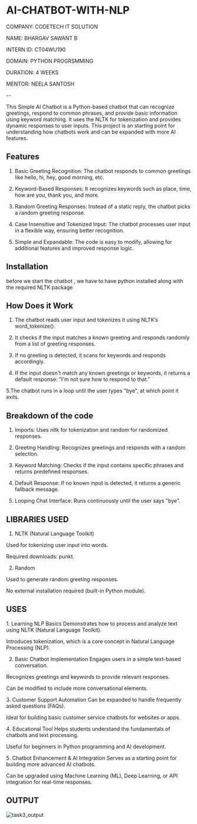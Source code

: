 # AI-CHATBOT-WITH-NLP

COMPANY: CODETECH IT SOLUTION

NAME: BHARGAV SAWANT B

INTERN ID: CT04WU190

DOMAIN: PYTHON PROGRSMMING

DURATION: 4 WEEKS

MENTOR: NEELA SANTOSH

--

This Simple AI Chatbot is a Python-based chatbot that can recognize greetings, respond to common phrases, and provide basic information using keyword matching. It uses the NLTK for tokenization and provides dynamic responses to user inputs. This project is an starting point for understanding how chatbots work and can be expanded with more  AI features.

## Features
1. Basic Greeting Recognition: The chatbot responds to common greetings like hello, hi, hey, good morning, etc.

2. Keyword-Based Responses: It recognizes keywords such as place, time, how are you, thank you, and more.

3. Random Greeting Responses: Instead of a static reply, the chatbot picks a random greeting response.

4. Case Insensitive and Tokenized Input: The chatbot processes user input in a flexible way, ensuring better recognition.

5. Simple and Expandable: The code is easy to modify, allowing for additional features and improved response logic.

## Installation
before we start the chatbot , we have to have python installed along with the required NLTK package

## How Does it Work
1. The chatbot reads user input and tokenizes it using NLTK’s word_tokenize().

2. It checks if the input matches a known greeting and responds randomly from a list of greeting responses.

3. If no greeting is detected, it scans for keywords and responds accordingly.

4. If the input doesn't match any known greetings or keywords, it returns a default response: "I'm not sure how to respond to that."

5.The chatbot runs in a loop until the user types "bye", at which point it exits.

## Breakdown of the code
1. Imports: Uses nltk for tokenization and random for randomized responses.

2. Greeting Handling: Recognizes greetings and responds with a random selection.

3. Keyword Matching: Checks if the input contains specific phrases and returns predefined responses.

4. Default Response: If no known input is detected, it returns a generic fallback message.

5. Looping Chat Interface: Runs continuously until the user says "bye".

## LIBRARIES USED
1. NLTK (Natural Language Toolkit)

Used for tokenizing user input into words.

Required downloads: punkt.

2. Random

Used to generate random greeting responses.

No external installation required (built-in Python module).

## USES 
1️. Learning NLP Basics
Demonstrates how to process and analyze text using NLTK (Natural Language Toolkit).

Introduces tokenization, which is a core concept in Natural Language Processing (NLP).

2. Basic Chatbot Implementation
Engages users in a simple text-based conversation.

Recognizes greetings and keywords to provide relevant responses.

Can be modified to include more conversational elements.

3️. Customer Support Automation
Can be expanded to handle frequently asked questions (FAQs).

Ideal for building basic customer service chatbots for websites or apps.

4️. Educational Tool
Helps students understand the fundamentals of chatbots and text processing.

Useful for beginners in Python programming and AI development.

5️. Chatbot Enhancement & AI Integration
Serves as a starting point for building more advanced AI chatbots.

Can be upgraded using Machine Learning (ML), Deep Learning, or API integration for real-time responses.

## OUTPUT
![task3_output](https://github.com/user-attachments/assets/c5b399d8-6332-48e6-933f-827186362daa)

